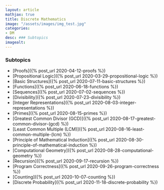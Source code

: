 ```yaml
---
layout: article
mathjax: true
title: Discrete Mathematics
image: "/assets/images/img_test.jpg"
categories:
- DM
desc: ### Subtopics 
imagealt: 
---
```


### Subtopics
- [Proofs]({% post_url 2020-04-12-proofs %})
- [Propositional Logic]({% post_url 2020-03-29-propositional-logic %})
- [Basic Structures]({% post_url 2020-07-11-basic-structures %})
- [Functions]({% post_url 2020-06-18-functions %})
- [Sequences]({% post_url 2020-07-02-sequences %})
- [Divisibility]({% post_url 2020-07-23-divisibility %})
- [Integer Representations]({% post_url 2020-08-03-integer-representations %})
- [Primes]({% post_url 2020-08-15-primes %})
- [Greatest Common Divisor (GCD)]({% post_url 2020-08-17-greatest-common-divisor-(gcd) %})
- [Least Common Multiple (LCM)]({% post_url 2020-08-16-least-common-multiple-(lcm) %})
- [Principle of Mathematical Induction]({% post_url 2020-08-30-principle-of-mathematical-induction %})
- [Computational Geometry]({% post_url 2020-08-28-computational-geometry %})
- [Recursion]({% post_url 2020-09-17-recursion %})
- [Program Correctness]({% post_url 2020-09-26-program-correctness %})
- [Counting]({% post_url 2020-10-07-counting %})
- [Discrete Probability]({% post_url 2020-11-18-discrete-probability %})